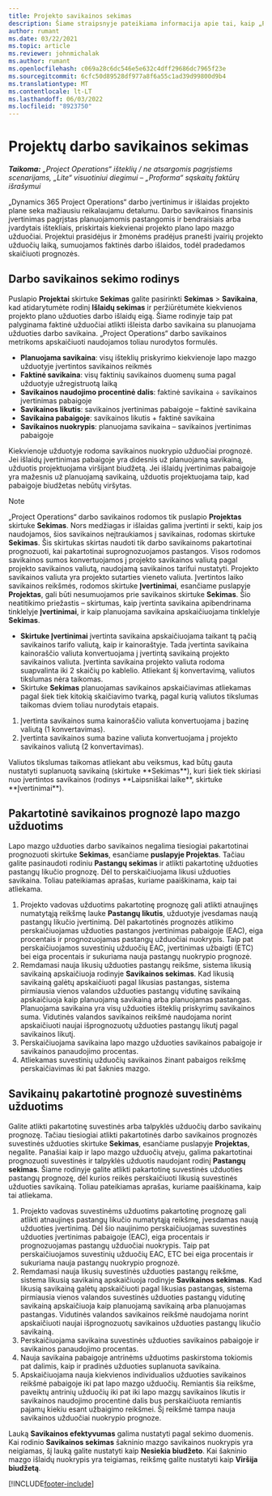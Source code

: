 ```yaml
---
title: Projekto savikainos sekimas
description: Šiame straipsnyje pateikiama informacija apie tai, kaip „Project Operations“ eiga sekama pagal projekto savikainą ir išlaidas.
author: rumant
ms.date: 03/22/2021
ms.topic: article
ms.reviewer: johnmichalak
ms.author: rumant
ms.openlocfilehash: c069a28c6dc546e5e632c4dff29686dc7965f23e
ms.sourcegitcommit: 6cfc50d89528df977a8f6a55c1ad39d99800d9b4
ms.translationtype: MT
ms.contentlocale: lt-LT
ms.lasthandoff: 06/03/2022
ms.locfileid: "8923750"
---
```

# <a name="labor-cost-tracking-on-projects"></a>Projektų darbo savikainos sekimas

_**Taikoma:** „Project Operations“ išteklių / ne atsargomis pagrįstiems scenarijams, „Lite“ visuotiniui diegimui – „Proforma“ sąskaitų faktūrų išrašymui_

„Dynamics 365 Project Operations“ darbo įvertinimus ir išlaidas projekto plane seka mažiausiu reikalaujamu detalumu. Darbo savikainos finansinis įvertinimas pagrįstas planuojamomis pastangomis ir bendraisiais arba įvardytais ištekliais, priskirtais kiekvienai projekto plano lapo mazgo užduočiai. Projektui prasidėjus ir žmonėms pradėjus pranešti įvairių projekto užduočių laiką, sumuojamos faktinės darbo išlaidos, todėl pradedamos skaičiuoti prognozės.

## <a name="labor-cost-tracking-view"></a>Darbo savikainos sekimo rodinys

Puslapio **Projektai** skirtuke **Sekimas** galite pasirinkti **Sekimas** > **Savikaina**, kad atidarytumėte rodinį **Išlaidų sekimas** ir peržiūrėtumėte kiekvienos projekto plano užduoties darbo išlaidų eigą. Šiame rodinyje taip pat palyginama faktinė užduočiai atlikti išleista darbo savikaina su planuojama užduoties darbo savikaina. „Project Operations“ darbo savikainos metrikoms apskaičiuoti naudojamos toliau nurodytos formulės.

- **Planuojama savikaina**: visų išteklių priskyrimo kiekvienoje lapo mazgo užduotyje įvertintos savikainos reikmės
- **Faktinė savikaina**: visų faktinių savikainos duomenų suma pagal užduotyje užregistruotą laiką
- **Savikainos naudojimo procentinė dalis**: faktinė savikaina ÷ savikainos įvertinimas pabaigoje
- **Savikainos likutis**: savikainos įvertinimas pabaigoje – faktinė savikaina
- **Savikaina pabaigoje**: savikainos likutis + faktinė savikaina
- **Savikainos nuokrypis**: planuojama savikaina – savikainos įvertinimas pabaigoje

Kiekvienoje užduotyje rodoma savikainos nuokrypio užduočiai prognozė. Jei išlaidų įvertinimas pabaigoje yra didesnis už planuojamą savikainą, užduotis projektuojama viršijant biudžetą. Jei išlaidų įvertinimas pabaigoje yra mažesnis už planuojamą savikainą, užduotis projektuojama taip, kad pabaigoje biudžetas nebūtų viršytas.

>[!NOTE]
> „Project Operations“ darbo savikainos rodomos tik puslapio **Projektas** skirtuke **Sekimas**. Nors medžiagas ir išlaidas galima įvertinti ir sekti, kaip jos naudojamos, šios savikainos neįtraukiamos į savikainas, rodomas skirtuke **Sekimas**. Šis skirtukas skirtas naudoti tik darbo savikainoms pakartotinai prognozuoti, kai pakartotinai suprognozuojamos pastangos.
Visos rodomos savikainos sumos konvertuojamos į projekto savikainos valiutą pagal projekto savikainos valiutą, naudojamą savikainos tarifui nustatyti. Projekto savikainos valiuta yra projekto sutarties vieneto valiuta. Įvertintos laiko savikainos reikšmės, rodomos skirtuke **Įvertinimai**, esančiame puslapyje **Projektas**, gali būti nesumuojamos prie savikainos skirtuke **Sekimas**. Šio neatitikimo priežastis – skirtumas, kaip įvertinta savikaina apibendrinama tinklelyje **Įvertinimai**, ir kaip planuojama savikaina apskaičiuojama tinklelyje **Sekimas**. 
>
> - **Skirtuke Įvertinimai** įvertinta savikaina apskaičiuojama taikant tą pačią savikainos tarifo valiutą, kaip ir kainoraštyje. Tada įvertinta savikaina kainoraščio valiuta konvertuojama į įvertintą savikainą projekto savikainos valiuta. Įvertinta savikaina projekto valiuta rodoma suapvalinta iki 2 skaičių po kablelio. Atliekant šį konvertavimą, valiutos tikslumas nėra taikomas. 
> - Skirtuke **Sekimas** planuojamas savikainos apskaičiavimas atliekamas pagal šiek tiek kitokią skaičiavimo tvarką, pagal kurią valiutos tikslumas taikomas dviem toliau nurodytais etapais. 
   ><ol>
   ><li>Įvertinta savikainos suma kainoraščio valiuta konvertuojama į bazinę valiutą (1 konvertavimas).</li>
   ><li>Įvertinta savikainos suma bazine valiuta konvertuojama į projekto savikainos valiutą (2 konvertavimas). </li>
   ></ol>
   >Valiutos tikslumas taikomas atliekant abu veiksmus, kad būtų gauta nustatyti suplanuotą savikainą (skirtuke **Sekimas**), kuri šiek tiek skiriasi nuo įvertintos savikainos (rodinys **Laipsniškai laike**, skirtuke **Įvertinimai**). 
   
## <a name="reprojecting-costs-on-leaf-node-tasks"></a>Pakartotinė savikainos prognozė lapo mazgo užduotims

Lapo mazgo užduoties darbo savikainos negalima tiesiogiai pakartotinai prognozuoti skirtuke **Sekimas**, esančiame **puslapyje Projektas**. Tačiau galite pasinaudoti rodiniu **Pastangų sekimas** ir atlikti pakartotinę užduoties pastangų likučio prognozę. Dėl to perskaičiuojama likusi užduoties savikaina. Toliau pateikiamas aprašas, kuriame paaiškinama, kaip tai atliekama.

1. Projekto vadovas užduotims pakartotinę prognozę gali atlikti atnaujinęs numatytąją reikšmę lauke **Pastangų likutis**, užduotyje įvesdamas naują pastangų likučio įvertinimą. Dėl pakartotinės prognozės atlikimo perskaičiuojamas užduoties pastangos įvertinimas pabaigoje (EAC), eiga procentais ir prognozuojamas pastangų užduočiai nuokrypis. Taip pat perskaičiuojamos suvestinių užduočių EAC, įvertinimas užbaigti (ETC) bei eiga procentais ir sukuriama nauja pastangų nuokrypio prognozė.
2. Remdamasi nauja likusių užduoties pastangų reikšme, sistema likusią savikainą apskaičiuoja rodinyje **Savikainos sekimas**. Kad likusią savikainą galėtų apskaičiuoti pagal likusias pastangas, sistema pirmiausia vienos valandos užduoties pastangų vidutinę savikainą apskaičiuoja kaip planuojamą savikainą arba planuojamas pastangas. Planuojama savikaina yra visų užduoties išteklių priskyrimų savikainos suma. Vidutinės valandos savikainos reikšmė naudojama norint apskaičiuoti naujai išprognozuotų užduoties pastangų likutį pagal savikainos likutį.
3. Perskaičiuojama savikaina lapo mazgo užduoties savikainos pabaigoje ir savikainos panaudojimo procentas.
4. Atliekamas suvestinių užduočių savikainos žinant pabaigos reikšmę perskaičiavimas iki pat šaknies mazgo.

## <a name="reprojecting-costs-on-summary-tasks"></a>Savikainų pakartotinė prognozė suvestinėms užduotims

Galite atlikti pakartotinę suvestinės arba talpyklės užduočių darbo savikainų prognozę. Tačiau tiesiogiai atlikti pakartotinės darbo savikainos prognozės suvestinės užduoties skirtuke **Sekimas**, esančiame puslapyje **Projektas**, negalite. Panašiai kaip ir lapo mazgo užduočių atveju, galima pakartotinai prognozuoti suvestinės ir talpyklės užduotis naudojant rodinį **Pastangų sekimas**. Šiame rodinyje galite atlikti pakartotinę suvestinės užduoties pastangų prognozę, dėl kurios reikės perskaičiuoti likusią suvestinės užduoties savikainą. Toliau pateikiamas aprašas, kuriame paaiškinama, kaip tai atliekama.

1. Projekto vadovas suvestinėms užduotims pakartotinę prognozę gali atlikti atnaujinęs pastangų likučio numatytąją reikšmę, įvesdamas naują užduoties įvertinimą. Dėl šio naujinimo perskaičiuojamas suvestinės užduoties įvertinimas pabaigoje (EAC), eiga procentais ir prognozuojamas pastangų užduočiai nuokrypis. Taip pat perskaičiuojamos suvestinių užduočių EAC, ETC bei eiga procentais ir sukuriama nauja pastangų nuokrypio prognozė.
2. Remdamasi nauja likusių suvestinės užduoties pastangų reikšme, sistema likusią savikainą apskaičiuoja rodinyje **Savikainos sekimas**. Kad likusią savikainą galėtų apskaičiuoti pagal likusias pastangas, sistema pirmiausia vienos valandos suvestinės užduoties pastangų vidutinę savikainą apskaičiuoja kaip planuojamą savikainą arba planuojamas pastangas. Vidutinės valandos savikainos reikšmė naudojama norint apskaičiuoti naujai išprognozuotų savikainos užduoties pastangų likučio savikainą.
3. Perskaičiuojama savikaina suvestinės užduoties savikainos pabaigoje ir savikainos panaudojimo procentas.
4. Nauja savikaina pabaigoje antrinėms užduotims paskirstoma tokiomis pat dalimis, kaip ir pradinės užduoties suplanuota savikaina.
5. Apskaičiuojama nauja kiekvienos individualios užduoties savikainos reikšmė pabaigoje iki pat lapo mazgo užduočių. Remiantis šia reikšme, paveiktų antrinių užduočių iki pat iki lapo mazgų savikainos likutis ir savikainos naudojimo procentinė dalis bus perskaičiuota remiantis pajamų kiekiu esant užbaigimo reikšmei. Šį reikšmė tampa nauja savikainos užduočiai nuokrypio prognoze. 


Lauką **Savikainos efektyvumas** galima nustatyti pagal sekimo duomenis. Kai rodinio **Savikainos sekimas** šakninio mazgo savikainos nuokrypis yra neigiamas, šį lauką galite nustatyti kaip **Nesiekia biudžeto**. Kai šakninio mazgo išlaidų nuokrypis yra teigiamas, reikšmę galite nustatyti kaip **Viršija biudžetą**.


[!INCLUDE[footer-include](../includes/footer-banner.md)]
